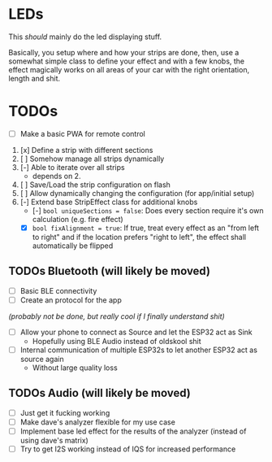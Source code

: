 # LEDs

This _should_ mainly do the led displaying stuff.

Basically, you setup where and how your strips are done, then, use a somewhat simple
class to define your effect and with a few knobs, the effect magically works
on all areas of your car with the right orientation, length and shit.

# TODOs

- [ ] Make a basic PWA for remote control

1. [x] Define a strip with different sections
2. [ ] Somehow manage all strips dynamically
3. [-] Able to iterate over all strips
   - depends on 2.
4. [ ] Save/Load the strip configuration on flash
5. [ ] Allow dynamically changing the configuration (for app/initial setup)
6. [-] Extend base StripEffect class for additional knobs
   - [-] `bool uniqueSections = false`: Does every section require it's own calculation (e.g. fire effect)
   - [x] `bool fixAlignment = true`: If true, treat every effect as an "from left to right" and if the location prefers "right to left", the effect shall automatically be flipped

## TODOs Bluetooth (will likely be moved)

- [ ] Basic BLE connectivity
- [ ] Create an protocol for the app

_(probably not be done, but really cool if I finally understand shit)_

- [ ] Allow your phone to connect as Source and let the ESP32 act as Sink
  - Hopefully using BLE Audio instead of oldskool shit
- [ ] Internal communication of multiple ESP32s to let another ESP32 act as source again
  - Without large quality loss

## TODOs Audio (will likely be moved)

- [ ] Just get it fucking working
- [ ] Make dave's analyzer flexible for my use case
- [ ] Implement base led effect for the results of the analyzer (instead of using dave's matrix)
- [ ] Try to get I2S working instead of IQS for increased performance
